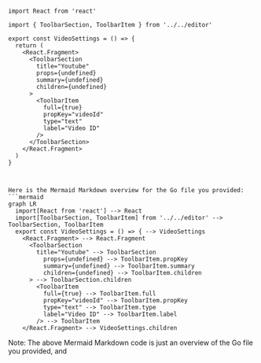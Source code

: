 ```tsx

import React from 'react'

import { ToolbarSection, ToolbarItem } from '../../editor'

export const VideoSettings = () => {
  return (
    <React.Fragment>
      <ToolbarSection
        title="Youtube"
        props={undefined}
        summary={undefined}
        children={undefined}
      >
        <ToolbarItem
          full={true}
          propKey="videoId"
          type="text"
          label="Video ID"
        />
      </ToolbarSection>
    </React.Fragment>
  )
}


```

```mermaid

Here is the Mermaid Markdown overview for the Go file you provided:
```mermaid
graph LR
  import[React from 'react'] --> React
  import[ToolbarSection, ToolbarItem] from '../../editor' --> ToolbarSection, ToolbarItem
  export const VideoSettings = () => { --> VideoSettings
    <React.Fragment> --> React.Fragment
      <ToolbarSection
        title="Youtube" --> ToolbarSection
          props={undefined} --> ToolbarItem.propKey
          summary={undefined} --> ToolbarItem.summary
          children={undefined} --> ToolbarItem.children
      > --> ToolbarSection.children
        <ToolbarItem
          full={true} --> ToolbarItem.full
          propKey="videoId" --> ToolbarItem.propKey
          type="text" --> ToolbarItem.type
          label="Video ID" --> ToolbarItem.label
        /> --> ToolbarItem
    </React.Fragment> --> VideoSettings.children
```
Note: The above Mermaid Markdown code is just an overview of the Go file you provided, and

```
